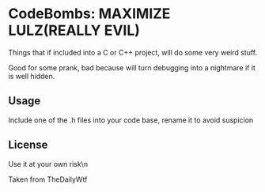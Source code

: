 CodeBombs: MAXIMIZE LULZ(REALLY EVIL)
===============================

Things that if included into a C or C++ project, will do some very weird stuff.

Good for some prank, bad because will turn debugging into a nightmare if it is well hidden.


Usage
------
Include one of the .h files into your code base, rename it to avoid suspicion

License
-------
Use it at your own risk\n

Taken from TheDailyWtf

